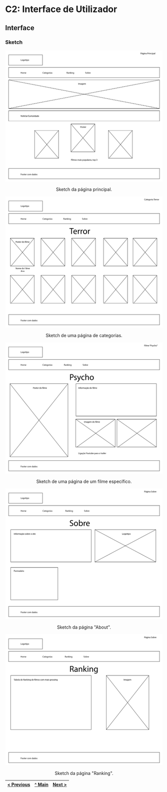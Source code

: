 # C2: Interface de Utilizador

## Interface

### Sketch


![](ficheiros_auxiliares/TW02_sketch_website-01.jpg)

<p align="center">Sketch da página principal.</p>

![](ficheiros_auxiliares/TW02_sketch_website-02.jpg)

<p align="center">Sketch de uma página de categorias.</p>

![](ficheiros_auxiliares/TW02_sketch_website-03.jpg)

<p align="center">Sketch de uma página de um filme específico.</p>

![](ficheiros_auxiliares/TW02_sketch_website-04.jpg)

<p align="center">Sketch da página "About".</p>

![](ficheiros_auxiliares/TW02_sketch_website-05.jpg)

<p align="center">Sketch da página "Ranking".</p>

<table>
<thead>
<tr>
<th align="left"><a href="https://github.com/TCM-TW02/trabalhofinal/blob/main/docs/c1.md">&lt; Previous</a></th>
<th align="center"><a href="https://github.com/TCM-TW02/trabalhofinal#report">^ Main</a></th>
<th align="right"><a href="https://github.com/TCM-TW02/trabalhofinal/blob/main/docs/c3.md">Next &gt;</a></th>
</tr>
</thead>
</table>


